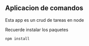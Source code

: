 ## Aplicacion de comandos

Esta app es un crud de tareas en node 

Recuerde instalar los paquetes 

```
npm install

```